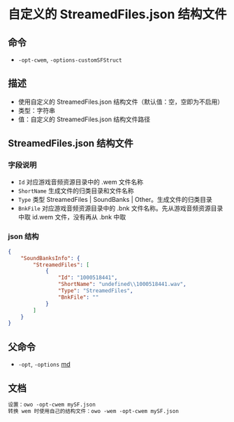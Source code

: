 # 自定义的 StreamedFiles.json 结构文件

## 命令
- `-opt-cwem`, `-options-customSFStruct`

## 描述
- 使用自定义的 StreamedFiles.json 结构文件（默认值：空，空即为不启用）
- 类型：字符串
- 值：自定义的 StreamedFiles.json 结构文件路径

## StreamedFiles.json 结构文件
### 字段说明
- `Id` 对应游戏音频资源目录中的 .wem 文件名称
- `ShortName` 生成文件的归类目录和文件名称
- `Type` 类型 StreamedFiles | SoundBanks | Other。生成文件的归类目录
- `BnkFile` 对应游戏音频资源目录中的 .bnk 文件名称。先从游戏音频资源目录中取 id.wem 文件，没有再从 .bnk 中取
### json 结构
```json
{
    "SoundBanksInfo": {
        "StreamedFiles": [
            {
                "Id": "1000518441",
                "ShortName": "undefined\\1000518441.wav",
                "Type": "StreamedFiles",
                "BnkFile": ""
            }
        ]
    }
}
```

## 父命令
- `-opt`, `-options` [md](options.md)

## 文档
```txt
设置：owo -opt-cwem mySF.json
转换 wem 时使用自己的结构文件：owo -wem -opt-cwem mySF.json
```